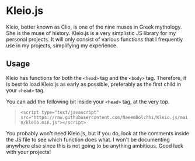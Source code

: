 # Kleio.js
Kleio, better known as Clio, is one of the nine muses in Greek mythology. She is the muse of history. Kleio.js is a very simplistic JS library for my personal projects. It will only consist of various functions that I frequently use in my projects, simplifying my experience.

## Usage
Kleio has functions for both the `<head>` tag and the `<body>` tag. Therefore, it is best to load Kleio.js as early as possible, preferably as the first child in your `<head>` tag.

You can add the following bit inside your `<head>` tag, at the very top.
> ```<script type="text/javascript" src="https://raw.githubusercontent.com/NaeemBolchhi/Kleio.js/main/kleio.min.js"></script>```

You probably won't need Kleio.js, but if you do, look at the comments inside the JS file to see which function does what. I won't be documenting anywhere else since this is not going to be anything ambitious. Good luck with your projects!
